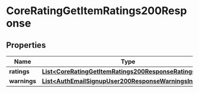 

# CoreRatingGetItemRatings200Response


## Properties

| Name | Type | Description | Notes |
|------------ | ------------- | ------------- | -------------|
|**ratings** | [**List&lt;CoreRatingGetItemRatings200ResponseRatingsInner&gt;**](CoreRatingGetItemRatings200ResponseRatingsInner.md) |  |  |
|**warnings** | [**List&lt;AuthEmailSignupUser200ResponseWarningsInner&gt;**](AuthEmailSignupUser200ResponseWarningsInner.md) |  |  [optional] |



